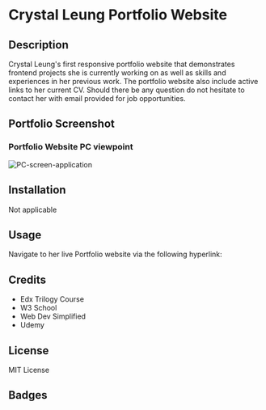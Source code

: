 # Crystal Leung Portfolio Website
## Description
Crystal Leung's first responsive portfolio website that demonstrates frontend projects she is currently working on as well as skills and experiences in her previous work.
The portfolio website also include active links to her current CV. Should there be any question do not hesitate to contact her with email provided for job opportunities.

## Portfolio Screenshot
### Portfolio Website PC viewpoint 
<img src="./images/PC-screen.png" alt="PC-screen-application"/>

<!-- ### Portfolio Website Mobile viewpoint
<img src="./images/mobile-screen.png" alt="mobile-screen-application"/> -->

## Installation
Not applicable

## Usage
Navigate to her live Portfolio website via the following hyperlink: 


## Credits
- Edx Trilogy Course 
- W3 School
- Web Dev Simplified
- Udemy

## License
MIT License

## Badges
